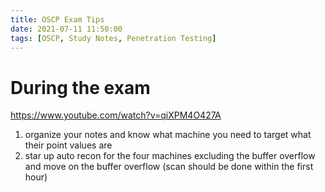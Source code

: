 ```yaml
---
title: OSCP Exam Tips
date: 2021-07-11 11:50:00
tags: [OSCP, Study Notes, Penetration Testing]
---
```


# During the exam
https://www.youtube.com/watch?v=qiXPM4O427A  
1. organize your notes and know what machine you need to target what their point values are 
2. star up auto recon for the four machines excluding the buffer overflow and move on the buffer overflow (scan should be done within the first hour)
